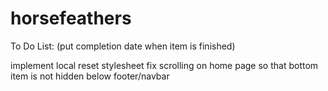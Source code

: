 horsefeathers
=============
To Do List:
(put completion date when item is finished)

implement local reset stylesheet
fix scrolling on home page so that bottom item is not hidden below footer/navbar

